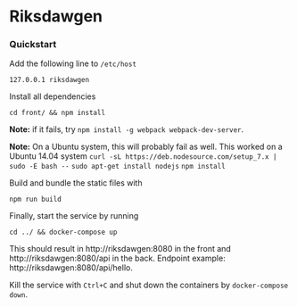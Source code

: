 Riksdawgen
=========

### Quickstart

Add the following line to `/etc/host`

```127.0.0.1 riksdawgen```

Install all dependencies

```cd front/ && npm install```

**Note:** if it fails, try `npm install -g webpack webpack-dev-server`.

**Note:** On a Ubuntu system, this will probably fail as well. This worked on a Ubuntu 14.04 system
`curl -sL https://deb.nodesource.com/setup_7.x | sudo -E bash --`
`sudo apt-get install nodejs`
`npm install`

Build and bundle the static files with

```npm run build```

Finally, start the service by running

```cd ../ && docker-compose up```

This should result in http://riksdawgen:8080 in the front and http://riksdawgen:8080/api in the back. Endpoint example: http://riksdawgen:8080/api/hello.

Kill the service with `Ctrl+C` and shut down the containers by `docker-compose down`.
